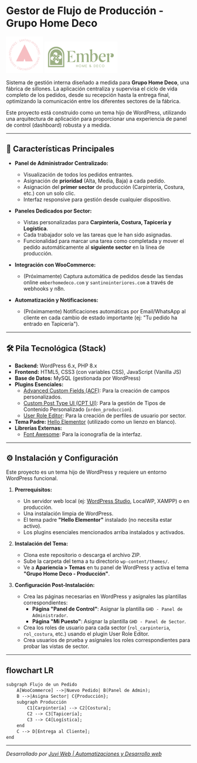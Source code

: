 # Gestor de Flujo de Producción - Grupo Home Deco

<img src="./img/sello.png" alt="Texto alternativo" width="100" /> 
<img src="./img/2.png" alt="Texto alternativo" width="200"/>

Sistema de gestión interna diseñado a medida para **Grupo Home Deco**, una fábrica de sillones. La aplicación centraliza y supervisa el ciclo de vida completo de los pedidos, desde su recepción hasta la entrega final, optimizando la comunicación entre los diferentes sectores de la fábrica.

Este proyecto está construido como un tema hijo de WordPress, utilizando una arquitectura de aplicación para proporcionar una experiencia de panel de control (dashboard) robusta y a medida.

---

## 🚀 Características Principales

*   **Panel de Administrador Centralizado:**
    *   Visualización de todos los pedidos entrantes.
    *   Asignación de **prioridad** (Alta, Media, Baja) a cada pedido.
    *   Asignación del **primer sector** de producción (Carpintería, Costura, etc.) con un solo clic.
    *   Interfaz responsive para gestión desde cualquier dispositivo.

*   **Paneles Dedicados por Sector:**
    *   Vistas personalizadas para **Carpintería, Costura, Tapicería y Logística**.
    *   Cada trabajador solo ve las tareas que le han sido asignadas.
    *   Funcionalidad para marcar una tarea como completada y mover el pedido automáticamente al **siguiente sector** en la línea de producción.

*   **Integración con WooCommerce:**
    *   (Próximamente) Captura automática de pedidos desde las tiendas online `emberhomedeco.com` y `santinointeriores.com` a través de webhooks y n8n.

*   **Automatización y Notificaciones:**
    *   (Próximamente) Notificaciones automáticas por Email/WhatsApp al cliente en cada cambio de estado importante (ej: "Tu pedido ha entrado en Tapicería").

---

## 🛠️ Pila Tecnológica (Stack)

*   **Backend:** WordPress 6.x, PHP 8.x
*   **Frontend:** HTML5, CSS3 (con variables CSS), JavaScript (Vanilla JS)
*   **Base de Datos:** MySQL (gestionada por WordPress)
*   **Plugins Esenciales:**
    *   [Advanced Custom Fields (ACF)](https://wordpress.org/plugins/advanced-custom-fields/): Para la creación de campos personalizados.
    *   [Custom Post Type UI (CPT UI)](https://wordpress.org/plugins/custom-post-type-ui/): Para la gestión de Tipos de Contenido Personalizado (`orden_produccion`).
    *   [User Role Editor](https://wordpress.org/plugins/user-role-editor/): Para la creación de perfiles de usuario por sector.
*   **Tema Padre:** [Hello Elementor](https://wordpress.org/themes/hello-elementor/) (utilizado como un lienzo en blanco).
*   **Librerías Externas:**
    *   [Font Awesome](https://fontawesome.com/): Para la iconografía de la interfaz.

---

## ⚙️ Instalación y Configuración

Este proyecto es un tema hijo de WordPress y requiere un entorno WordPress funcional.

1.  **Prerrequisitos:**
    *   Un servidor web local (ej: [WordPress Studio](https://developer.wordpress.org/playground/), LocalWP, XAMPP) o en producción.
    *   Una instalación limpia de WordPress.
    *   El tema padre **"Hello Elementor"** instalado (no necesita estar activo).
    *   Los plugins esenciales mencionados arriba instalados y activados.

2.  **Instalación del Tema:**
    *   Clona este repositorio o descarga el archivo ZIP.
    *   Sube la carpeta del tema a tu directorio `wp-content/themes/`.
    *   Ve a **Apariencia > Temas** en tu panel de WordPress y activa el tema **"Grupo Home Deco - Producción"**.

3.  **Configuración Post-Instalación:**
    *   Crea las páginas necesarias en WordPress y asígnales las plantillas correspondientes:
        *   **Página "Panel de Control"**: Asignar la plantilla `GHD - Panel de Administrador`.
        *   **Página "Mi Puesto"**: Asignar la plantilla `GHD - Panel de Sector`.
    *   Crea los roles de usuario para cada sector (`rol_carpinteria`, `rol_costura`, etc.) usando el plugin User Role Editor.
    *   Crea usuarios de prueba y asígnales los roles correspondientes para probar las vistas de sector.

---

##  flowchart LR
    subgraph Flujo de un Pedido
        A[WooCommerce] -->|Nuevo Pedido| B(Panel de Admin);
        B -->|Asigna Sector| C{Producción};
        subgraph Producción
            C1[Carpintería] --> C2[Costura];
            C2 --> C3[Tapicería];
            C3 --> C4[Logística];
        end
        C --> D[Entrega al Cliente];
    end


---
*Desarrollado por [Juvi Web | Automatizaciones y Desarrollo web](https://instagram.com/juviweb)*